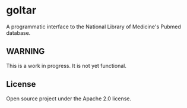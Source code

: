 # goltar

A programmatic interface to the National Library of Medicine's Pubmed database.

## WARNING

This is a work in progress. It is not yet functional.

## License

Open source project under the Apache 2.0 license.
